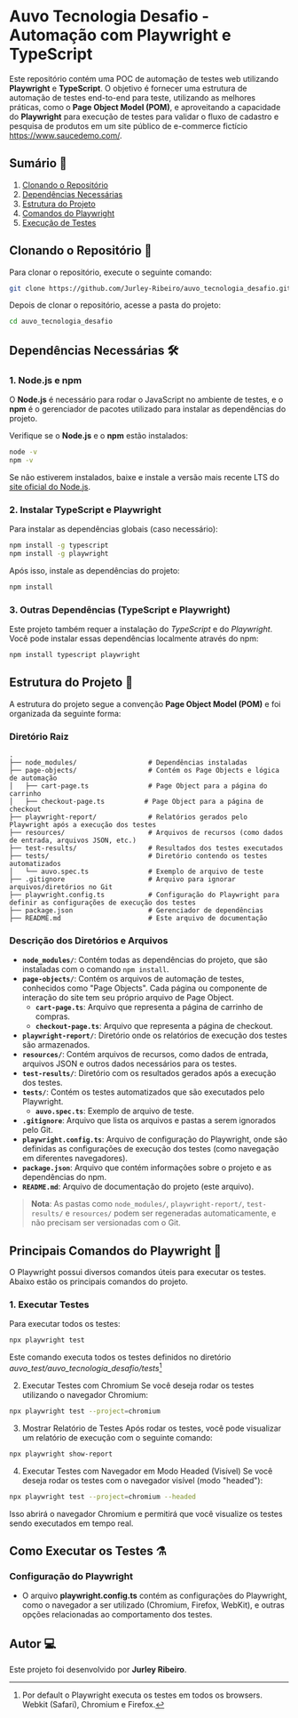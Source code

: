 # Auvo Tecnologia Desafio - Automação com Playwright e TypeScript
Este repositório contém uma POC de automação de testes web utilizando **Playwright** e **TypeScript**. O objetivo é fornecer uma estrutura de automação de testes end-to-end para teste, utilizando as melhores práticas, como o **Page Object Model (POM)**, e aproveitando a capacidade do **Playwright** para execução de testes para validar o fluxo de cadastro e pesquisa de produtos em um site público de e-commerce fictício https://www.saucedemo.com/. 

## Sumário 📑

1. [Clonando o Repositório](#clonando-o-repositório)
2. [Dependências Necessárias](#dependências-necessárias)
3. [Estrutura do Projeto](#estrutura-do-projeto)
4. [Comandos do Playwright](#principais-comandos-do-playwright)
5. [Execução de Testes](#como-executar-os-testes)

## Clonando o Repositório 🐙
Para clonar o repositório, execute o seguinte comando:

```bash
git clone https://github.com/Jurley-Ribeiro/auvo_tecnologia_desafio.git

```
Depois de clonar o repositório, acesse a pasta do projeto:

```bash
cd auvo_tecnologia_desafio
```

## Dependências Necessárias 🛠️

### 1. Node.js e npm

O **Node.js** é necessário para rodar o JavaScript no ambiente de testes, e o **npm** é o gerenciador de pacotes utilizado para instalar as dependências do projeto.

Verifique se o **Node.js** e o **npm** estão instalados:

```bash
node -v
npm -v
```
Se não estiverem instalados, baixe e instale a versão mais recente LTS do [site oficial do Node.js](https://nodejs.org).

### 2. Instalar TypeScript e Playwright
Para instalar as dependências globais (caso necessário):
```bash
npm install -g typescript
npm install -g playwright
```
Após isso, instale as dependências do projeto:

```bash
npm install
```
### 3. Outras Dependências (TypeScript e Playwright)
Este projeto também requer a instalação do *TypeScript* e do *Playwright*. Você pode instalar essas dependências localmente através do npm:

```bash
npm install typescript playwright
```

## Estrutura do Projeto 📁

A estrutura do projeto segue a convenção **Page Object Model (POM)** e foi organizada da seguinte forma:

### Diretório Raiz

    .
    ├── node_modules/                  # Dependências instaladas
    ├── page-objects/                  # Contém os Page Objects e lógica de automação
    │   ├── cart-page.ts               # Page Object para a página do carrinho
    │   ├── checkout-page.ts          # Page Object para a página de checkout
    ├── playwright-report/             # Relatórios gerados pelo Playwright após a execução dos testes
    ├── resources/                     # Arquivos de recursos (como dados de entrada, arquivos JSON, etc.)
    ├── test-results/                  # Resultados dos testes executados
    ├── tests/                         # Diretório contendo os testes automatizados
    │   └── auvo.spec.ts               # Exemplo de arquivo de teste
    ├── .gitignore                     # Arquivo para ignorar arquivos/diretórios no Git
    ├── playwright.config.ts           # Configuração do Playwright para definir as configurações de execução dos testes
    ├── package.json                   # Gerenciador de dependências
    ├── README.md                      # Este arquivo de documentação

### Descrição dos Diretórios e Arquivos

- **`node_modules/`**: Contém todas as dependências do projeto, que são instaladas com o comando `npm install`.
- **`page-objects/`**: Contém os arquivos de automação de testes, conhecidos como "Page Objects". Cada página ou componente de interação do site tem seu próprio arquivo de Page Object.
    - **`cart-page.ts`**: Arquivo que representa a página de carrinho de compras.
    - **`checkout-page.ts`**: Arquivo que representa a página de checkout.
- **`playwright-report/`**: Diretório onde os relatórios de execução dos testes são armazenados.
- **`resources/`**: Contém arquivos de recursos, como dados de entrada, arquivos JSON e outros dados necessários para os testes.
- **`test-results/`**: Diretório com os resultados gerados após a execução dos testes.
- **`tests/`**: Contém os testes automatizados que são executados pelo Playwright.
    - **`auvo.spec.ts`**: Exemplo de arquivo de teste.
- **`.gitignore`**: Arquivo que lista os arquivos e pastas a serem ignorados pelo Git.
- **`playwright.config.ts`**: Arquivo de configuração do Playwright, onde são definidas as configurações de execução dos testes (como navegação em diferentes navegadores).
- **`package.json`**: Arquivo que contém informações sobre o projeto e as dependências do npm.
- **`README.md`**: Arquivo de documentação do projeto (este arquivo).

> **Nota**: As pastas como `node_modules/`, `playwright-report/`, `test-results/` e `resources/` podem ser regeneradas automaticamente, e não precisam ser versionadas com o Git.


## Principais Comandos do Playwright 🚀

O Playwright possui diversos comandos úteis para executar os testes. Abaixo estão os principais comandos do projeto.

### 1. Executar Testes

Para executar todos os testes:

```bash
npx playwright test
```
Este comando executa todos os testes definidos no diretório *auvo_test/auvo_tecnologia_desafio/tests*[^1]

[^1]:
    Por default o Playwright executa os testes em todos os browsers.
    Webkit (Safari), Chromium e Firefox.

2. Executar Testes com Chromium
Se você deseja rodar os testes utilizando o navegador Chromium:

```bash
npx playwright test --project=chromium
```

3. Mostrar Relatório de Testes
Após rodar os testes, você pode visualizar um relatório de execução com o seguinte comando:

```bash
npx playwright show-report
```

4. Executar Testes com Navegador em Modo Headed (Visível)
Se você deseja rodar os testes com o navegador visível (modo "headed"):

```bash
npx playwright test --project=chromium --headed
```
Isso abrirá o navegador Chromium e permitirá que você visualize os testes sendo executados em tempo real.

## Como Executar os Testes ⚗️
### Configuração do Playwright
- O arquivo **playwright.config.ts** contém as configurações do Playwright, como o navegador a ser utilizado (Chromium, Firefox, WebKit), e outras opções relacionadas ao comportamento dos testes.


## Autor 💻

Este projeto foi desenvolvido por **Jurley Ribeiro**.

